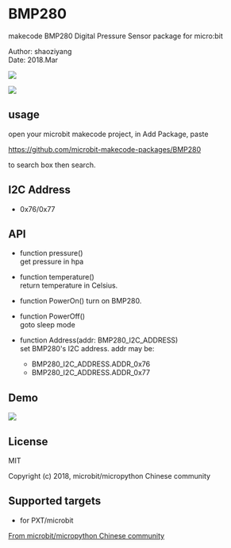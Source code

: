 # BMP280

makecode BMP280 Digital Pressure Sensor package for micro:bit  

Author: shaoziyang  
Date:   2018.Mar  

![](https://raw.githubusercontent.com/microbit-makecode-packages/BMP280/master/icon.png)  
  
![](https://raw.githubusercontent.com/microbit-makecode-packages/BMP280/master/bmp280.jpg)

## usage

open your microbit makecode project, in Add Package, paste  

https://github.com/microbit-makecode-packages/BMP280  

to search box then search.

## I2C Address  

- 0x76/0x77  

## API

- function pressure()  
get pressure in hpa  

- function temperature()  
return temperature in Celsius.

- function PowerOn()
turn on BMP280.

- function PowerOff()  
goto sleep mode  

- function Address(addr: BMP280_I2C_ADDRESS)  
set BMP280's I2C address. addr may be:  
  - BMP280_I2C_ADDRESS.ADDR_0x76
  - BMP280_I2C_ADDRESS.ADDR_0x77

## Demo

![](https://raw.githubusercontent.com/microbit-makecode-packages/BMP280/master/demo.jpg)

## License

MIT

Copyright (c) 2018, microbit/micropython Chinese community  

## Supported targets

* for PXT/microbit


[From microbit/micropython Chinese community](http://www.micropython.org.cn)
